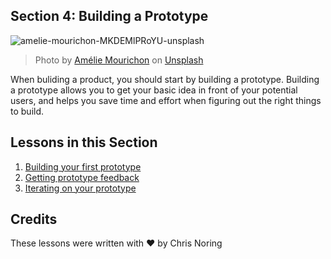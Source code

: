 ## Section 4: Building a Prototype

![amelie-mourichon-MKDEMlPRoYU-unsplash](https://user-images.githubusercontent.com/87670464/134040981-b052aa78-9954-4fb7-99ff-00d620e2193a.jpg)
>Photo by <a href="https://unsplash.com/@amayli?utm_source=unsplash&utm_medium=referral&utm_content=creditCopyText">Amélie Mourichon</a> on <a href="https://unsplash.com/s/photos/prototype?utm_source=unsplash&utm_medium=referral&utm_content=creditCopyText">Unsplash</a>
  

When buliding a product, you should start by building a prototype. Building a prototype allows you to get your basic idea in front of your potential users, and helps you save time and effort when figuring out the right things to build. 

## Lessons in this Section

1. [Building your first prototype](./1.Building-Your-First-Prototype/README.md)
2. [Getting prototype feedback](./2.Getting-Prototype-Feedback/README.md)
3. [Iterating on your prototype](./3.Iterating-On-Your-Prototype/README.md)

## Credits
These lessons were written with ❤️ by Chris Noring
